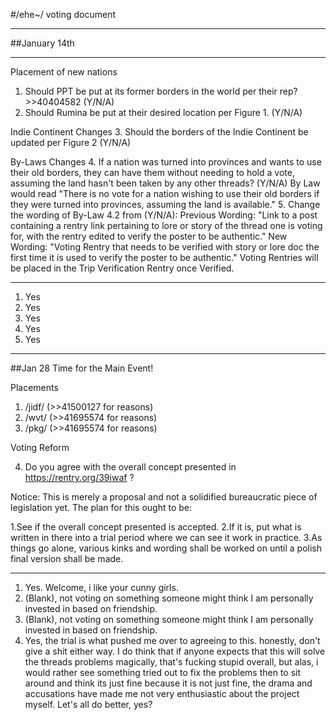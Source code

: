 #/ehe~/ voting document
***
##January 14th
***
Placement of new nations
1. Should PPT be put at its former borders in the world per their rep? >>40404582 (Y/N/A)
2. Should Rumina be put at their desired location per Figure 1. (Y/N/A)

Indie Continent Changes
3. Should the borders of the Indie Continent be updated per Figure 2 (Y/N/A)


By-Laws Changes 
4. If a nation was turned into provinces and wants to use their old borders, they can have them without needing to hold a vote, assuming the land hasn't been taken by any other threads? (Y/N/A)
By Law would read "There is no vote for a nation wishing to use their old borders if they were turned into provinces, assuming the land is available."
5. Change the wording of By-Law 4.2 from (Y/N/A):
Previous Wording: "Link to a post containing a rentry link pertaining to lore or story of the thread one is voting for, with the rentry edited to verify the poster to be authentic."
New Wording: "Voting Rentry that needs to be verified with story or lore doc the first time it is used to verify the poster to be authentic."
Voting Rentries will be placed in the Trip Verification Rentry once Verified.
***

1. Yes
2. Yes 
3. Yes
4. Yes
5. Yes
***
##Jan 28
Time for the Main Event!

Placements
1. /jidf/ (>>41500127 for reasons)
2. /wvt/ (>>41695574 for reasons)
3. /pkg/ (>>41695574 for reasons)

Voting Reform

4. Do you agree with the overall concept presented in https://rentry.org/39iwaf ?


Notice: This is merely a proposal and not a solidified bureaucratic piece of legislation yet. The plan for this ought to be:

1.See if the overall concept presented is accepted.
2.If it is, put what is written in there into a trial period where we can see it work in practice.
3.As things go alone, various kinks and wording shall be worked on until a polish final version shall be made.
***

1. Yes. Welcome, i like your cunny girls.
2. (Blank), not voting on something someone might think I am personally invested in based on friendship.
3. (Blank), not voting on something someone might think I am personally invested in based on friendship.
4. Yes, the trial is what pushed me over to agreeing to this. honestly, don't give a shit either way. I do think that if anyone expects that this will solve the threads problems magically, that's fucking stupid overall, but alas, i would rather see something tried out to fix the problems then to sit around and think its just fine because it is not just fine, the drama and accusations have made me not very enthusiastic about the project myself. Let's all do better, yes?

